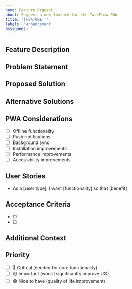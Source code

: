 ```yaml
---
name: Feature Request
about: Suggest a new feature for the TaskFlow PWA
title: '[FEATURE] '
labels: 'enhancement'
assignees: ''
---
```


## Feature Description
<!-- A clear and concise description of the feature you'd like to see -->

## Problem Statement
<!-- What problem does this feature solve? -->

## Proposed Solution
<!-- Describe your proposed solution -->

## Alternative Solutions
<!-- Describe any alternative solutions or features you've considered -->

## PWA Considerations
<!-- How does this feature relate to PWA capabilities? -->
- [ ] Offline functionality
- [ ] Push notifications
- [ ] Background sync
- [ ] Installation improvements
- [ ] Performance improvements
- [ ] Accessibility improvements

## User Stories
<!-- Write user stories for this feature -->
- As a [user type], I want [functionality] so that [benefit]

## Acceptance Criteria
- [ ] <!-- Define what needs to be done -->
- [ ] <!-- Add more criteria as needed -->

## Additional Context
<!-- Add any other context, screenshots, or mockups about the feature request here -->

## Priority
<!-- How important is this feature? -->
- [ ] 🔴 Critical (needed for core functionality)
- [ ] 🟡 Important (would significantly improve UX)
- [ ] 🟢 Nice to have (quality of life improvement)
